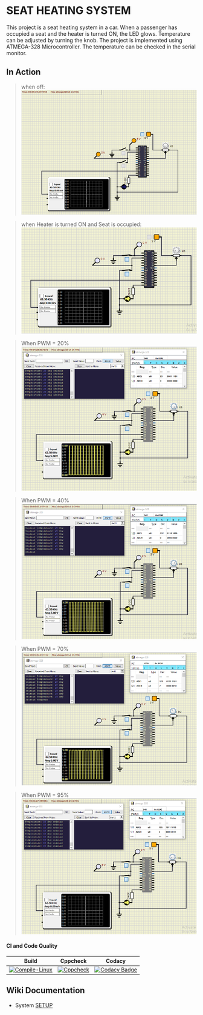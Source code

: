 # SEAT HEATING SYSTEM

This project is a seat heating system in a car. When a passenger has occupied a seat and the heater is turned ON, the LED glows. Temperature can be adjusted by turning the knob. The project is implemented using ATMEGA-328 Microcontroller. The temperature can be checked in the serial monitor. 

## In Action
>when off: 
![](https://github.com/256360/Emb-C/blob/main/simulation/when%20both%20temperature%20and%20button%20sensor%20are%20off.png)

>when Heater is turned ON and Seat is occupied:
![](https://github.com/256360/Emb-C/blob/main/simulation/when%20seat%20is%20occupied%20and%20temp%20sensor%20is%20on.%20.png)

>When PWM = 20%
![](https://github.com/256360/Emb-C/blob/main/simulation/20%25%20PWM.png)

>When PWM = 40%
![](https://github.com/256360/Emb-C/blob/main/simulation/40%25%20PWM.png)

>When PWM = 70%
![](https://github.com/256360/Emb-C/blob/main/simulation/70%25%20PWM.png)

>When PWM = 95%
![](https://github.com/256360/Emb-C/blob/main/simulation/95%25%20PWM.png)

#### CI and Code Quality

|Build|Cppcheck|Codacy|
|:--:|:--:|:--:|
|[![Compile-Linux](https://github.com/Bharathgopal/Emb-C/actions/workflows/Compile.yml/badge.svg)](https://github.com/Bharathgopal/Emb-C/actions/workflows/Compile.yml)|[![Cppcheck](https://github.com/Bharathgopal/Emb-C/actions/workflows/CodeQulaity.yml/badge.svg)](https://github.com/Bharathgopal/Emb-C/actions/workflows/CodeQulaity.yml)|[![Codacy Badge](https://app.codacy.com/project/badge/Grade/643b7ca2b2dc4daba1e700c216bb87d9)](https://www.codacy.com/gh/Bharathgopal/Emb-C/dashboard?utm_source=github.com&amp;utm_medium=referral&amp;utm_content=Bharathgopal/Emb-C&amp;utm_campaign=Badge_Grade)|

## Wiki Documentation
* System [SETUP](https://github.com/Bharathgopal/Emb-C/wiki)

